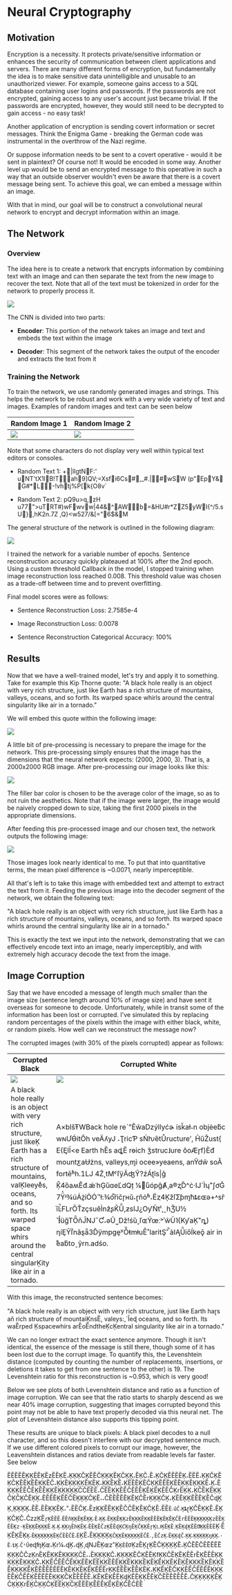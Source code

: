 # Neural Cryptography

## Motivation
Encryption is a necessity. It protects private/sensitive information or enhances the security of communication between
client applications and servers. There are many different forms of encryption, but fundamentally the idea is to make
sensitive data unintelligible and unusable to an unauthorized viewer. For example, someone gains access to a SQL
database containing user logins and passwords. If the passwords are not encrypted, gaining access to any user's account
just became trivial. If the passwords are encrypted, however, they would still need to be decrypted to gain
access - no easy task!

Another application of encryption  is sending covert information or secret messages. Think the Enigma Game - breaking
the German code was instrumental in the overthrow of the Nazi regime.

Or suppose information needs to be sent to a covert operative - would it be sent in plaintext? Of course not! It would
be encoded in some way. Another level up would be to send an encrypted message to this operative in such a way that an
outside observer wouldn't even be aware that there is a covert message being sent. To achieve this goal, we can embed a
message within an image.

With that in mind, our goal will be to construct a convolutional neural network to encrypt and decrypt information within
an image.

## The Network
### Overview
The idea here is to create a network that encrypts information by combining text with an image and can then separate the
text from the new image to recover the text. Note that all of the text must be tokenized in order for the network to 
properly process it.

<img src="./img/Diagrams/Workflow.png">

The CNN is divided into two parts:
* **Encoder**: This portion of the network takes an image and text and embeds the text within the image
  

* **Decoder**: This segment of the network takes the output of the encoder and extracts the text from it

### Training the Network
To train the network, we use randomly generated images and strings. This helps the network to be robust and work with
a very wide variety of text and images. Examples of random images and text can be seen below

|             Random Image 1              |               Random Image 2             |
|------------------------------|-----------------------------------------------------|
|<img src="./img/Raw/Random1_NoAxes.png"> | <img src="./img/Raw/Random2_NoAxes.png"> |


Note that some characters do not display very well within typical text editors or consoles.
* Random Text 1: +|lIgtNF:'	uNT'tX1lB!Tah9]QV;=Xsfi6Cs#,_#.|#wSW (p"EpY&
G#*L-!vhtj%P[k{O8v`


* Random Text 2: pQ9u>q,zH u77">uTRT#)wFwvw|44&^AWb=&HU#r*ZZ5yWI{^/5.sU},hK2n.7Z
,Q}<w527/&[\="6$&M
  
The general structure of the network is outlined in the following diagram:

<img src="./img/Diagrams/NeuralNetStructure.png">

I trained the network for a variable number of epochs. Sentence reconstruction accuracy quickly plateaued at 100% after
the 2nd epoch. Using a custom threshold Callback in the model, I stopped training when image reconstruction loss reached
0.008. This threshold value was chosen as a trade-off between time and to prevent overfitting.

Final model scores were as follows:

* Sentence Reconstruction Loss: 2.7585e-4


* Image Reconstruction Loss: 0.0078


* Sentence Reconstruction Categorical Accuracy: 100%

## Results
Now that we have a well-trained model, let's try and apply it to something. Take for example this Kip Thorne quote: "A
black hole really is an object with very rich structure, just like Earth has a rich structure of mountains, valleys,
oceans, and so forth. Its warped space whirls around the central singularity like air in a tornado."

We will embed this quote within the following image:

<img src="img/Raw/twister.png">

A little bit of pre-processing is necessary to prepare the image for the network. This pre-processing simply ensures
that the image has the dimensions that the neural network expects: (2000, 2000, 3). That is, a 2000x2000 RGB image.
After pre-processing our image looks like this:

<img src="img/PreProcessed/twister.png">

The filler bar color is chosen to be the average color of the image, so as to not ruin the aesthetics. Note that if the
image were larger, the image would be naively cropped down to size, taking the first 2000 pixels in the appropriate
dimensions.


After feeding this pre-processed image and our chosen text, the network outputs the following image:

<img src="img/Embedded/twister.png">

Those images look nearly identical to me. To put that into quantitative terms, the mean pixel difference is ~0.0071,
nearly imperceptible.


All that's left is to take this image with embedded text and attempt to extract the text from it. Feeding the previous
image into the decoder segment of the network, we obtain the following text:

"A black hole really is an object with very rich structure, just like Earth has a rich structure of mountains, valleys,
oceans, and so forth. Its warped space whirls around the central singularity like air in a tornado."

This is exactly the text we input into the network, demonstrating that we can effectively encode text into an image,
nearly imperceptibly, and with extremely high accuracy decode the text from the image.


## Image Corruption
Say that we have encoded a message of length much smaller than the image size (sentence length around 10% of image size)
and have sent it overseas for someone to decode. Unfortunately, while in transit some of the information has been lost or
corrupted. I've simulated this by replacing random percentages of the pixels within the image with either black, white, 
or random pixels. How well can we reconstruct the message now?

The corrupted images (with 30% of the pixels corrupted) appear as follows: 

|             Corrupted Black              |               Corrupted White           |         Corrupted Random  |
|------------------------------|-----------------------------------------------------|---------------------------------|
|<img src="./img/Corrupted/twisterBlack.png"> | <img src="./img/Corrupted/twisterWhite.png"> | <img src="./img/Corrupted/twisterRandom.png">|
|A black hole really is an object with very rich structure, just likeĶ Earth has a rich structure of mountains, valĶleeye̊s, oceans, and so forth. Its warped space whirs around the central singularĶity like air in a tornado.|A×blšŦWBack hole reˋˮĚŵaǲýllyćɚ isǩaƚ˕n objėeƃct wɴƯƟ́itÔh veÄʎyJ ˔ƮricƤ sŃƕȅtŮructureʹ, ĤűŽust{ E{ĘlĨ<e Earth hȄs aȡĔ rɵich ǯstruc˩ure ôoÆɼf)Èđ mountƹaɄżns, valleys,ɱì ocee»yeaens, anŶdŵ soǍ fortēʱh.1Ǉ 4Ź˛tMˤľÿÂʤŶ?źÁʈîs&#124;ǧ Ķ̎4ȍaʍĚđ.ǽʿhĢȕɑeĽdQț ¼̇ȗópĝȺ¸a®ʐĎ^ċ·Ĳ`Ìʮ˭ʃơĞe 7Ÿ̔ʴ¾úȦż̞íȮȮ˝̛ɫ:¾ó̚ȑičɼʜǔ˔ɽňȯʱ˔Ëȥ4ĶžſƩƥɱħȶɛɶə+˄sȓɄMr&#124;ȉĿ̚FLrǑŤzçsuĕÌnƶ̂ʂǨǙ,ƶsĲ¿OƴÑtˡ¸ˬhǮU½ ˺Ɨ̒üğTȪňĴǊ˝Ƈ˔ǝÛ˽ǅǃśȕ˯ľɶÝœː˃ʾŵŨ˥{KƴaĶ˭ȵ) ƞíȨȲľ̈nǎȿǟ3ĎÿmpgȩʸǑ̏ŧmǂuȆ˟laritŞˀ̚ àlĄǙiőÍkeǭ air in ̊èaƃtoˍŷrn.adśo.|A black hole really is an object with very rich structure, just like Earth has a ricƑh structƓure of \`mountainsee, valleys, oceans, and so fozrthĵ. Ï\`˔ts ˈwa˔˭űȄz˃ǊȄz˭nɶȖĒrpeȕd ˔zȒsʩľpaɖc˔˔eəȄ wČhirÿČl˭Ȼs̎ȕ8gǇar˯·ou˔ndɛśǎȄthȄeɽ́ǊĞå˔ centra-ĶlČ˔ singularity like air in a tornado.|

With this image, the reconstructed sentence becomes:

"A black hole really is an object with very rich structure, just like Earth haɽs aň rich structure of mountaiĶnsȄ,
valeys:,`Ǐeɖ oceans, and so forth. Its waȄrped Ķspacewhirs arȄoȄndtheĶcĶentral singularity like air in a tornado."

We can no longer extract the exact sentence anymore. Though it isn't identical, the essence of the message is still
there, though some of it has been lost due to the corrupt image. To quantify this, the Levenshtein distance (computed by
counting the number of replacements, insertions, or deletions it takes to get from one sentence to the other) is 19. The
Levenshtein ratio for this reconstruction is ~0.953, which is very good!

Below we see plots of both Levenshtein distance and ratio as a function of image corruption. We can see that the ratio
starts to sharply descend as we near 40% image corruption, suggesting that images corrupted beyond this point may not be
able to have text properly decoded via this neural net. The plot of Levenshtein distance also supports this tipping
point. 

These results are unique to black pixels: A black pixel decodes to a null character, and so this doesn't interfere with
our decrypted sentence much. If we use different colored pixels to corrupt our image, however, the Leavenshtein
distances and ratios deviate from readable levels far faster. See below

ȄȄȄȄȄĶĶȄȄĶȄzȄȄĶȄ˔ĶĶĶČĶȄȄČĶĶĶȄĶČĶĶ˔ȄĶČ˔Ȅ˔ĶČĶȄȄȄȄĶ˔ȄȄȄ˔ĶĶČĶȄĶČĶȄȄĶȄȄĶĶȄČ˔ĶĶȄĶĶĶĶȄĶȄĶ˔ĶĶȄĶȄ˔ĶȄȄȄĶȄČĶĶȄȄȄĶȄȄĶĶȄĶĶĶȄ˔Ķ˔ȄĶĶĶȄȄČȄĶȄȄĶĶȄĶĶĶĶĶČČȄȄȄ˔ČȄȄĶĶȄȄČȄȄȄĶȄĶȄĶȄȄČĶrȄĶĶ˔ĶČȄĶȄĶĶČĶČĶČȄĶĶ˔ȄȄȄȄĶȄȄČȄĶĶĶČĶȄ˔˔ČȄȄȄȄȄĶȄĶČȄrĶĶĶČĶ˔ĶȄȄĶĶȄȄȄĶȄČɖĶĶ,ĶĶĶĶ˔ȄȄ˔ȄȄĶĶȄĶ˔˭˔ȄȄČĶ˔ȄzĶĶȄȄĶĶȄČČȄĶȄĶČĶȄ˔ȄȄ`Ȅ˔űČ˔Ķ`ȶɽĶČȄĶĶȄ˔ȄĶĶČĶČ˔ČzzĶȄ`ɼĶȄȄȄ˔ȄȄňĶĶȄĶȄĶĶ˔Ȅ˔ĶĶ˔ȄĶĶȄĶĶzȄĶĶĶȄĶĶȄȄȄĶȄĶȄĶČȄrȄȄȄĶĶĶĶĶĶzȄȄĶȄȄĶz·ĶȄĶĶȄĶĶĶȄ˔Ķ˔Ķ˔ĶĶŋȄhĶȄĶ˔ȄȄĶȄČzĶȄȄɖĶƇĶŋȄĶČĶĶȄɼĶǇĶȄĶȄ˯ĶȄĶɖĶȄȄƢĶĶȄȄȄ`Ķ·ȄĶȄĶȄĶ`Ķ˔ȄĶĶĶĶĶĶȄĶČȄȄČȄ˔Ȅ`ĶȄ˔ȄĶĶĶĶ`ĶČĶĶȄĶĶĶĶĶȄČȄ˔,ȄČzĶ˔ȄĶĶɖČ˔ĶĶ˔ĶĶĶĶĶŋĶĶ˔·Ȅ˔ȶĶ˔ČˢŨ`eɖʩĶɶ˔Ķr¼˔ɖĶ˔ɖĶ¸ɖǊȄĶɶz˭Ķ`ĶȄȄƠ`ĶzȄĶɽĶȄČĶĶĶĶȄ˔ĶČȄȄČȄȄȄȄȄĶĶĶČČzĶnȄĶȄĶĶȄĶĶĶĶČȄ˔˔ȄĶĶĶĶČ˔ĶĶĶĶȄČĶȄȄĶfĶĶČȄĶȄĶȄȄrȄĶȄȄȄĶĶĶĶĶȄĶĶĶČ˔ĶĶȄČȄȄČȄĶĶȄȄĶȄȄĶĶȄȄȄĶĶȄĶĶĶȄĶȄĶȄĶĶȄĶȄĶȄĶĶĶȄĶȄĶĶȄȄĶĶĶĶȄĶȄȄȄȄȄȄȄȄĶȄĶĶȄĶȄĶȄȄȄrĶĶȄȄȄĶȄȄĶȄĶ˔ĶĶȄĶȄČĶĶȄȄČȄȄȄȄĶĶĶȄȄĶČȄȄĶȄȄȄȄȄĶĶĶČĶȄȄȄȄȄ˔ĶȄĶȄĶȄȄĶɖĶȄȄĶĶȄȄĶČȄȄȄȄȄȄȄ˔ČĶĶĶĶĶȄĶČĶĶĶrȄĶČĶĶČĶȄȄĶĶČĶȄȄȄĶȄȄȄĶȄĶȄĶČȄČȄȄ